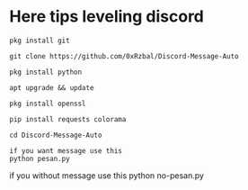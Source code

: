 # Here tips leveling discord
```
pkg install git
```
```
git clone https://github.com/0xRzbal/Discord-Message-Auto
```
```
pkg install python
```
```
apt upgrade && update
```
```
pkg install openssl
```
```
pip install requests colorama
```
```
cd Discord-Message-Auto
```
```
if you want message use this
python pesan.py
```
if you without message use this
python no-pesan.py
```
